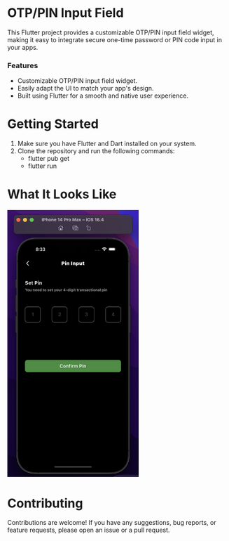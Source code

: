 # OTP/PIN Input Field

This Flutter project provides a customizable OTP/PIN input field widget, making it easy to integrate secure one-time password or PIN code input in your apps.

<h3>Features</h3>

* Customizable OTP/PIN input field widget.
* Easily adapt the UI to match your app's design.
* Built using Flutter for a smooth and native user experience.

# Getting Started

1. Make sure you have Flutter and Dart installed on your system.
2. Clone the repository and run the following commands:
    * flutter pub get
    * flutter run

# What It Looks Like

<img src="https://github.com/Lakesyd5/Pin_Otp_Input/blob/master/Screenshot%202023-08-10%20at%208.33.43%20PM.png" alt="Screenshot of the input field" width="300"/>

# Contributing

Contributions are welcome! If you have any suggestions, bug reports, or feature requests, please open an issue or a pull request.
